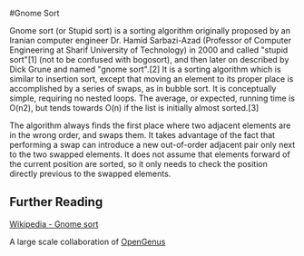 #Gnome Sort

Gnome sort (or Stupid sort) is a sorting algorithm originally proposed by an Iranian computer engineer Dr. Hamid Sarbazi-Azad (Professor of Computer Engineering at Sharif University of Technology) in 2000 and called "stupid sort"[1] (not to be confused with bogosort), and then later on described by Dick Grune and named "gnome sort".[2] It is a sorting algorithm which is similar to insertion sort, except that moving an element to its proper place is accomplished by a series of swaps, as in bubble sort. It is conceptually simple, requiring no nested loops. The average, or expected, running time is O(n2), but tends towards O(n) if the list is initially almost sorted.[3]

The algorithm always finds the first place where two adjacent elements are in the wrong order, and swaps them. It takes advantage of the fact that performing a swap can introduce a new out-of-order adjacent pair only next to the two swapped elements. It does not assume that elements forward of the current position are sorted, so it only needs to check the position directly previous to the swapped elements.

## Further Reading
[Wikipedia - Gnome sort](https://en.wikipedia.org/wiki/Gnome_sort)


A large scale collaboration of [OpenGenus](https://github.com/opengenus)
